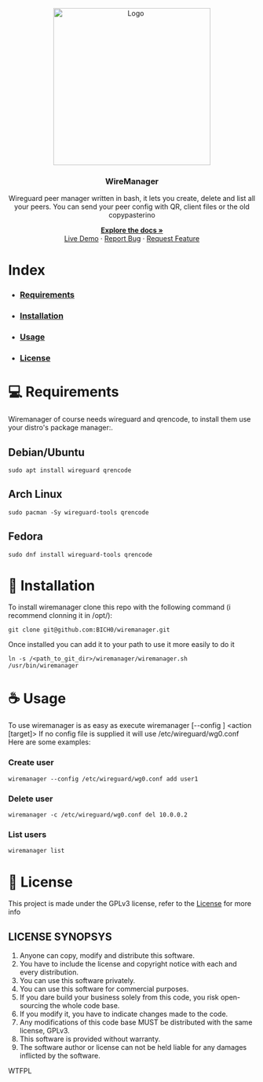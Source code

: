 <div align="center">
  <img src="https://mytcpip.com/wp-content/uploads/2022/01/wg-logo.png" alt="Logo" height="320">  

  ### WireManager  
  
  Wireguard peer manager written in bash, it lets you create, delete and list all your peers.
  You can send your peer config with QR, client files or the old copypasterino
  
  [**Explore the docs »**](https://github.com/BiCH0/wiremanager)  
  [Live Demo](https://github.com/BiCH0/wiremanager/#Demo) · [Report Bug](https://github.com/BiCH0/wiremanager/issues) · [Request Feature](https://github.com/BiCH0/wiremanager/issues)
  
</div>

# Index
* ### [Requirements](#-requirements)
* ### [Installation](#-installation)
* ### [Usage](#-usage)
* ### [License](#-license)

# 💻 Requirements
Wiremanager of course needs wireguard and qrencode, to install them use your distro's package manager:.
## Debian/Ubuntu
```
sudo apt install wireguard qrencode
```
## Arch Linux
```
sudo pacman -Sy wireguard-tools qrencode
```
## Fedora
```
sudo dnf install wireguard-tools qrencode
```
# 🚀 Installation
To install wiremanager clone this repo with the following command (i recommend clonning it in /opt/):
```
git clone git@github.com:BICH0/wiremanager.git
```  
Once installed you can add it to your path to use it more easily to do it
```
ln -s /<path_to_git_dir>/wiremanager/wiremanager.sh /usr/bin/wiremanager
```
# ☕ Usage
To use wiremanager is as easy as execute wiremanager [--config <file>] <action [target]>
If no config file is supplied it will use /etc/wireguard/wg0.conf
Here are some examples:
  ### Create user
  ```
  wiremanager --config /etc/wireguard/wg0.conf add user1
  ```
  ### Delete user
  ```
  wiremanager -c /etc/wireguard/wg0.conf del 10.0.0.2
  ```
  ### List users
  ```
  wiremanager list
  ```

# 📜 License
This project is made under the GPLv3 license, refer to the [License]() for more info  
## LICENSE SYNOPSYS
1. Anyone can copy, modify and distribute this software.
2. You have to include the license and copyright notice with each and every distribution.
3. You can use this software privately.
4. You can use this software for commercial purposes.
5. If you dare build your business solely from this code, you risk open-sourcing the whole code base.
6. If you modify it, you have to indicate changes made to the code.
7. Any modifications of this code base MUST be distributed with the same license, GPLv3.
8. This software is provided without warranty.
9. The software author or license can not be held liable for any damages inflicted by the software.


<img src="https://upload.wikimedia.org/wikipedia/commons/thumb/9/93/GPLv3_Logo.svg/2560px-GPLv3_Logo.svg.png" width="80" height="15" alt="WTFPL" /></a>
